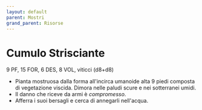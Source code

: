 ```yaml
---
layout: default
parent: Mostri
grand_parent: Risorse
---
```


# Cumulo Strisciante

9 PF, 15 FOR, 6 DES, 8 VOL, viticci (d8+d8)

- Pianta mostruosa dalla forma all'incirca umanoide alta 9 piedi composta di vegetazione viscida. Dimora nelle paludi scure e nei sotterranei umidi.
- Il danno che riceve da armi è _compromesso_.
- Afferra i suoi bersagli e cerca di annegarli nell'acqua.